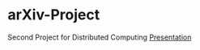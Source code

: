# arXiv-Project
Second Project for Distributed Computing
[Presentation](https://docs.google.com/presentation/d/1LxQBn79kpDNp3_khq7KvT028iFXyvZFkHnUAAW1B5yA/edit?usp=sharing)
